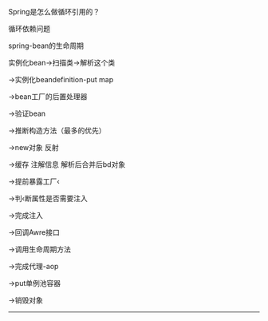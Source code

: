 Spring是怎么做循环引用的？

循环依赖问题

spring-bean的生命周期

实例化bean->扫描类->解析这个类

->实例化beandefinition-put map

->bean工厂的后置处理器

->验证bean



->推断构造方法（最多的优先）

->new对象 反射

->缓存 注解信息 解析后合并后bd对象

->提前暴露工厂‹

->判‹断属性是否需要注入

->完成注入

->回调Awre接口

->调用生命周期方法

->完成代理-aop

->put单例池容器



->销毁对象

---


